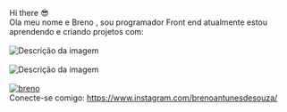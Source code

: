 Hi there 😎
<br>
Ola meu nome e Breno , sou programador Front end atualmente estou  aprendendo e criando projetos com: 
<br>
<br>
<img src="https://img.shields.io/badge/HTML-239120?style=for-the-badge&logo=html5&logoColor=white" alt="Descrição da imagem">
<br>
<br>
<img src="https://img.shields.io/badge/CSS-239120?&style=for-the-badge&logo=css3&logoColor=white" alt="Descrição da imagem">
<br>
<br>
[![breno](https://github-readme-stats.vercel.app/api?username=breno)](https://github.com/anuraghazra/github-readme-stats)
<br>
Conecte-se comigo:
<a>https://www.instagram.com/brenoantunesdesouza/<a>

